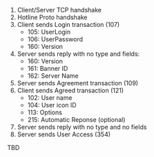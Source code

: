 1. Client/Server TCP handshake
2. Hotline Proto handshake
2. Client sends Login transaction (107)
	- 105: UserLogin
	- 106: UserPassword
	- 160: Version 
3. Server sends reply with no type and fields:
	- 160: Version
	- 161: Banner ID 
	- 162: Server Name
4. Server sends Agreement transaction (109)
5. Client sends Agreed transaction (121)
	- 102: User name
	- 104: User icon ID
	- 113: Options
	- 215: Automatic Reponse (optional)
6. Server sends reply with no type and no fields
7. Server sends User Access (354)

TBD

```

```
